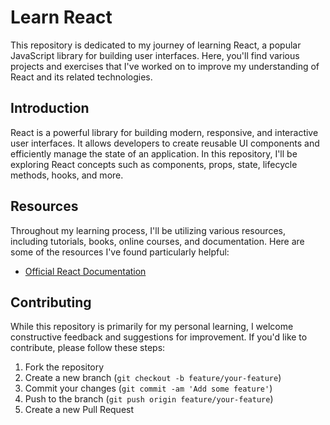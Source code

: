 # Learn React

This repository is dedicated to my journey of learning React, a popular JavaScript library for building user interfaces. Here, you'll find various projects and exercises that I've worked on to improve my understanding of React and its related technologies.

## Introduction

React is a powerful library for building modern, responsive, and interactive user interfaces. It allows developers to create reusable UI components and efficiently manage the state of an application. In this repository, I'll be exploring React concepts such as components, props, state, lifecycle methods, hooks, and more.

## Resources

Throughout my learning process, I'll be utilizing various resources, including tutorials, books, online courses, and documentation. Here are some of the resources I've found particularly helpful:

- [Official React Documentation](https://react.dev/learn)

## Contributing

While this repository is primarily for my personal learning, I welcome constructive feedback and suggestions for improvement. If you'd like to contribute, please follow these steps:

1. Fork the repository
2. Create a new branch (`git checkout -b feature/your-feature`)
3. Commit your changes (`git commit -am 'Add some feature'`)
4. Push to the branch (`git push origin feature/your-feature`)
5. Create a new Pull Request
